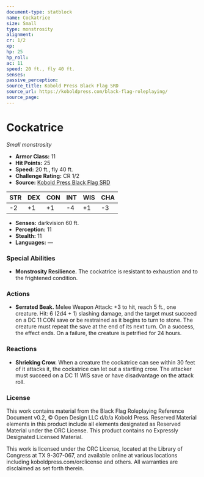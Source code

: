```yaml
---
document-type: statblock
name: Cockatrice
size: Small
type: monstrosity
alignment: 
cr: 1/2
xp: 
hp: 25
hp_roll: 
ac: 11
speed: 20 ft., fly 40 ft.
senses: 
passive_perception: 
source_title: Kobold Press Black Flag SRD
source_url: https://koboldpress.com/black-flag-roleplaying/
source_page: 
---
```


# Cockatrice

*Small monstrosity*

- **Armor Class:** 11
- **Hit Points:** 25
- **Speed:** 20 ft., fly 40 ft.
- **Challenge Rating:** CR 1/2
- **Source:** [Kobold Press Black Flag SRD](https://koboldpress.com/black-flag-roleplaying/)

| STR | DEX | CON | INT | WIS | CHA |
| --- | --- | --- | --- | --- | --- |
| -2 | +1 | +1 | -4 | +1 | -3 |

- **Senses:** darkvision 60 ft.
- **Perception:** 11
- **Stealth:** 11
- **Languages:** —

### Special Abilities

- **Monstrosity Resilience.** The cockatrice is resistant to exhaustion and to the frightened condition.

### Actions

- **Serrated Beak.** Melee Weapon Attack: +3 to hit, reach 5 ft., one creature. Hit: 6 (2d4 + 1) slashing damage, and the target must succeed on a DC 11 CON save or be restrained as it begins to turn to stone. The creature must repeat the save at the end of its next turn. On a success, the effect ends. On a failure, the creature is petrified for 24 hours.

### Reactions

- **Shrieking Crow.** When a creature the cockatrice can see within 30 feet of it attacks it, the cockatrice can let out a startling crow. The attacker must succeed on a DC 11 WIS save or have disadvantage on the attack roll.

### License

This work contains material from the Black Flag Roleplaying Reference Document v0.2, © Open Design LLC d/b/a Kobold Press. Reserved Material elements in this product include all elements designated as Reserved Material under the ORC License. This product contains no Expressly Designated Licensed Material.

This work is licensed under the ORC License, located at the Library of Congress at TX 9-307-067, and available online at various locations including koboldpress.com/orclicense and others. All warranties are disclaimed as set forth therein.
